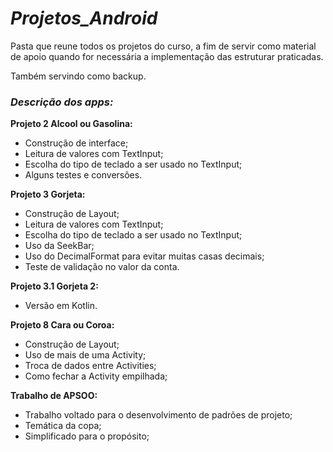 # *Projetos_Android*
 Pasta que reune todos os projetos do curso, a fim de servir como material de apoio quando for necessária a implementação das estruturar praticadas.
 
 Também servindo como backup.


### *Descrição dos apps:*
__Projeto 2 Alcool ou Gasolina:__
  * Construção de interface;
  * Leitura de valores com TextInput;
  * Escolha do tipo de teclado a ser usado no TextInput;
  * Alguns testes e conversões.
  
__Projeto 3 Gorjeta:__
  * Construção de Layout;
  * Leitura de valores com TextInput;
  * Escolha do tipo de teclado a ser usado no TextInput;
  * Uso da SeekBar;
  * Uso do DecimalFormat para evitar muitas casas decimais;
  * Teste de validação no valor da conta.
  
  __Projeto 3.1 Gorjeta 2:__
  * Versão em Kotlin.
  
  __Projeto 8 Cara ou Coroa:__
  * Construção de Layout;
  * Uso de mais de uma Activity;
  * Troca de dados entre Activities;
  * Como fechar a Activity empilhada;

  __Trabalho de APSOO:__
  * Trabalho voltado para o desenvolvimento de padrões de projeto;
  * Temática da copa;
  * Simplificado para o propósito;
